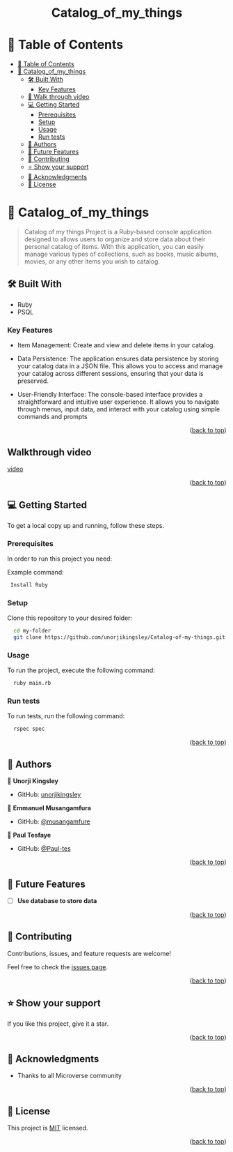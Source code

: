 <div align="center">
  <h1>Catalog_of_my_things</h1>
</div>


<a name="readme-top"></a>


<!-- TABLE OF CONTENTS -->

# 📗 Table of Contents

- [📗 Table of Contents](#-table-of-contents)
- [📖 Catalog_of_my_things ](#-Catalog_of_my_things-)
  - [🛠 Built With ](#-built-with-)
    - [Key Features ](#key-features-)
  - [🤯 Walk through video ](#-walk-through-video-)
  - [💻 Getting Started ](#-getting-started-)
    - [Prerequisites](#prerequisites)
    - [Setup](#setup)
    - [Usage](#usage)
    - [Run tests](#run-tests)
  - [👥 Authors ](#-authors-)
  - [🔭 Future Features ](#-future-features-)
  - [🤝 Contributing ](#-contributing-)
  - [⭐️ Show your support ](#️-show-your-support-)
  - [🙏 Acknowledgments ](#-acknowledgments-)
  - [📝 License ](#-license-)

<!-- PROJECT DESCRIPTION -->

# 📖 Catalog_of_my_things <a name="about-project"></a>

> Catalog of my things Project is a Ruby-based console application designed to allows users to organize and store data about their personal catalog of items. With this application, you can easily manage various types of collections, such as books, music albums, movies, or any other items you wish to catalog.



## 🛠 Built With <a name="built-with"></a>

- Ruby
- PSQL

<!-- Features -->
### Key Features <a name="key-features"></a>

- Item Management: Create and view and delete items in your catalog. 

- Data Persistence: The application ensures data persistence by storing your catalog data in a JSON file. This allows you to access and manage your catalog across different sessions, ensuring that your data is preserved.

- User-Friendly Interface: The console-based interface provides a straightforward and intuitive user experience. It allows you to navigate through menus, input data, and interact with your catalog using simple commands and prompts

<p align="right">(<a href="#readme-top">back to top</a>)</p>

<!-- LIVE DEMO -->

## Walkthrough video <a name="walk-through"></a>

 [video](https://drive.google.com/file/d/1WnpTeHgeWmiFDyaqeWQAh6F43BGMVLjP/view?usp=drive_link)

<p align="right">(<a href="#readme-top">back to top</a>)</p>

<!-- GETTING STARTED -->

## 💻 Getting Started <a name="getting-started"></a>

To get a local copy up and running, follow these steps.

### Prerequisites

In order to run this project you need:

Example command:

```sh
 Install Ruby
```

### Setup

Clone this repository to your desired folder:

```sh
  cd my-folder
  git clone https://github.com/unorjikingsley/Catalog-of-my-things.git
```
### Usage

To run the project, execute the following command:

```sh
  ruby main.rb
```

### Run tests

To run tests, run the following command:

```sh
  rspec spec
```

<p align="right">(<a href="#readme-top">back to top</a>)</p>


<!-- AUTHORS -->

## 👥 Authors <a name="authors"></a>

👤 **Unorji Kingsley**

- GitHub: [unorjikingsley](https://github.com/unorjikingsley)
<!-- - LinkedIn: [username](link) -->

👤 **Emmanuel Musangamfura**

- GitHub: [@musangamfure](https://github.com/musangamfure)
<!-- - LinkedIn: [username](link) -->

👤 **Paul Tesfaye**

- GitHub: [@Paul-tes](https://github.com/Paul-tes)
<!-- - LinkedIn: [username](link) -->

<p align="right">(<a href="#readme-top">back to top</a>)</p>

<!-- FUTURE FEATURES -->

## 🔭 Future Features <a name="future-features"></a>

- [ ] **Use database to store data**
 

<p align="right">(<a href="#readme-top">back to top</a>)</p>

<!-- CONTRIBUTING -->

## 🤝 Contributing <a name="contributing"></a>

  Contributions, issues, and feature requests are welcome!

  Feel free to check the [issues page](https://github.com/unorjikingsley/Catalog-of-my-things/issues).

<p align="right">(<a href="#readme-top">back to top</a>)</p>

<!-- SUPPORT -->

## ⭐️ Show your support <a name="support"></a>

  If you like this project, give it a star.

<p align="right">(<a href="#readme-top">back to top</a>)</p>

<!-- ACKNOWLEDGEMENTS -->

## 🙏 Acknowledgments <a name="acknowledgements"></a>

 - Thanks to all Microverse community

<p align="right">(<a href="#readme-top">back to top</a>)</p>


## 📝 License <a name="license"></a>

This project is [MIT](./LICENSE) licensed.

<p align="right">(<a href="#readme-top">back to top</a>)</p>
